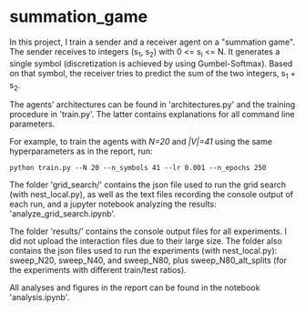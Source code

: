# summation_game


In this project, I train a sender and a receiver agent on a "summation game". The sender receives to integers 
(s<sub>1</sub>, s<sub>2</sub>) with 0 <= s<sub>i</sub> <= N. It generates a single symbol (discretization is achieved 
by using Gumbel-Softmax). Based on that symbol, the receiver tries to predict the sum of the two integers, 
s<sub>1</sub> + s<sub>2</sub>.

The agents' architectures can be found in 'architectures.py' and the training procedure in 'train.py'. The latter 
contains explanations for all command line parameters.

For example, to train the agents with *N=20* and *|V|=41* using the same hyperparameters as in the report, run: 

    python train.py --N 20 --n_symbols 41 --lr 0.001 --n_epochs 250 

The folder 'grid_search/' contains the json file used to run the grid search (with nest_local.py), as well as the text 
files recording the console output of each run, and a jupyter notebook analyzing the results: 
'analyze_grid_search.ipynb'.

The folder 'results/' contains the console output files for all experiments. I did not upload the interaction 
files due to their large size. The folder also contains the json files used to run 
the experiments (with nest_local.py): sweep_N20, sweep_N40, and sweep_N80, plus sweep_N80_alt_splits 
(for the experiments with different train/test ratios).

All analyses and figures in the report can be found in the notebook 'analysis.ipynb'. 


 
